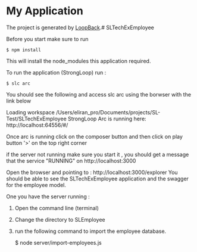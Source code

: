 # My Application

The project is generated by [LoopBack](http://loopback.io).# SLTechExEmployee

Before you start make sure to run 

    $ npm install
    
This will install the node_modules this application required.    

To run the application (StrongLoop) run :

    $ slc arc

You should see the following and access slc arc using the borwser with the link below 

Loading workspace /Users/eliran_pro/Documents/projects/SL-Test/SLTechExEmployee
StrongLoop Arc is running here: http://localhost:64556/#/


Once arc is running click on the composer button and then click on play button '>' on the top right corner 

if the server not running make sure you start it , you should get a message that the service "RUNNING" on http://localhost:3000

Open the browser and pointing to : http://localhost:3000/explorer
You should be able to see the SLTechExEmployee application and the swagger for the employee model.

One you have the server running :

1. Open the command line (terminal) 
2. Change the directory to SLEmployee
3. run the following command to import the employee database.

    $ node server/import-employees.js
    
    
